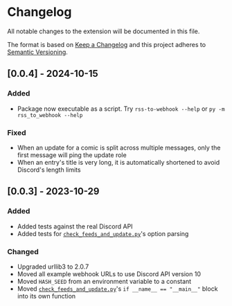 # Changelog

All notable changes to the extension will be documented in this file.

The format is based on [Keep a Changelog](http://keepachangelog.com/en/1.0.0/) and this project adheres to [Semantic Versioning](http://semver.org/spec/v2.0.0.html).

## [0.0.4] - 2024-10-15

### Added

- Package now executable as a script. Try `rss-to-webhook --help` or `py -m rss_to_webhook --help`
  
### Fixed

- When an update for a comic is split across multiple messages, only the first message will ping the update role
- When an entry's title is very long, it is automatically shortened to avoid Discord's length limits

## [0.0.3] - 2023-10-29

### Added

- Added tests against the real Discord API
- Added tests for [`check_feeds_and_update.py`](src/rss_to_webhook/check_feeds_and_update.py)'s option parsing

### Changed

- Upgraded urllib3 to 2.0.7
- Moved all example webhook URLs to use Discord API version 10
- Moved `HASH_SEED` from an environment variable to a constant
- Moved [`check_feeds_and_update.py`](src/rss_to_webhook/check_feeds_and_update.py)'s `if __name__ == "__main__"` block into its own function
